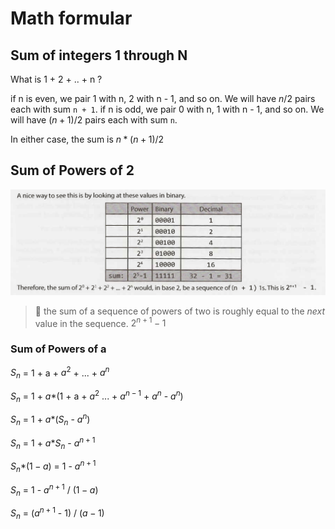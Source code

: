 # Math formular

## Sum of integers 1 through N

What is 1 + 2 + .. + n ?

if n is even, we pair 1 with n, 2 with n - 1, and so on. We will have $n/2$ pairs each with sum `n + 1`.
if n is odd, we pair 0 with n, 1 with n - 1, and so on. We will have $(n+1)/2$ pairs each with sum `n`.

In either case, the sum is $n*(n+1)/2$

## Sum of Powers of 2

![sum of powers of 2](math-formular-2020-03-18-17-02-34.png)
> 🎯 the sum of a sequence of powers of two is roughly equal to the *next* value in the sequence. $2^{n+1} - 1$

### Sum of Powers of a

$S_n$ =  1 + a + $a^2$ + ... + $a^n$

$S_n$ =  1 + $a*$(1 + a + $a^2$ ... + $a^{n-1}$ + $a^n$ - $a^n$)

$S_n$ =  1 + $a*$($S_n$ - $a^n$)

$S_n$ =  1 + $a*$$S_n$ - $a^{n+1}$

$S_n$$*(1-a)$ = 1 - $a^{n+1}$

$S_n$ = 1 - $a^{n+1}$ $/$ $(1-a)$

$S_n$ = ($a^{n+1}$ - 1) $/$ $(a-1)$
